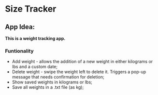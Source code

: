 # Size Tracker

## App Idea:
**This is a weight tracking app.**

### Funtionality
* Add weight - allows the addition of a new weight in either kilograms or lbs and a custom date;
* Delete weight - swipe the weight left to delete it. Triggers a pop-up message that needs confirmation for deletion;
* Show saved weights in kilograms or lbs;
* Save all weights in a .txt file (as kg);
